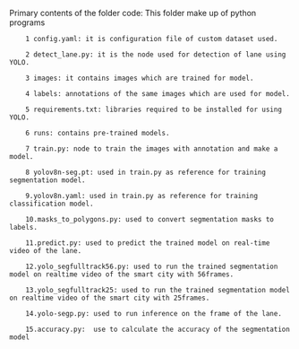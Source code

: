 Primary contents of the folder code: This folder make up of python programs 

        1 config.yaml: it is configuration file of custom dataset used.

        2 detect_lane.py: it is the node used for detection of lane using YOLO.

        3 images: it contains images which are trained for model.

        4 labels: annotations of the same images which are used for model.

        5 requirements.txt: libraries required to be installed for using YOLO.

        6 runs: contains pre-trained models.

        7 train.py: node to train the images with annotation and make a model.

        8 yolov8n-seg.pt: used in train.py as reference for training segmentation model.

        9.yolov8n.yaml: used in train.py as reference for training classification model.

        10.masks_to_polygons.py: used to convert segmentation masks to labels.

        11.predict.py: used to predict the trained model on real-time video of the lane.

        12.yolo_segfulltrack56.py: used to run the trained segmentation model on realtime video of the smart city with 56frames.

        13.yolo_segfulltrack25: used to run the trained segmentation model on realtime video of the smart city with 25frames.

        14.yolo-segp.py: used to run inference on the frame of the lane.
         
        15.accuracy.py:  use to calculate the accuracy of the segmentation model  


  

